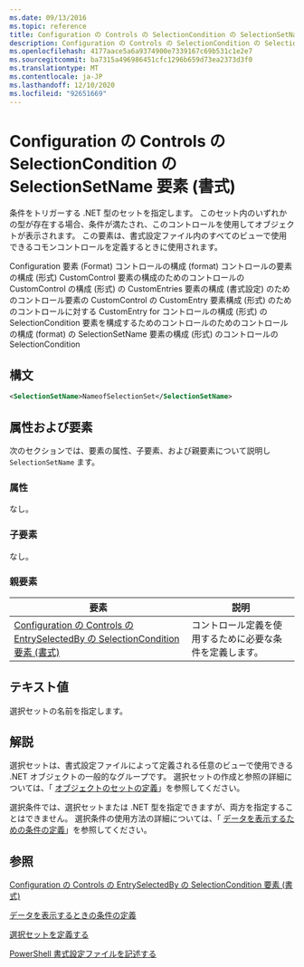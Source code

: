 ```yaml
---
ms.date: 09/13/2016
ms.topic: reference
title: Configuration の Controls の SelectionCondition の SelectionSetName 要素 (書式)
description: Configuration の Controls の SelectionCondition の SelectionSetName 要素 (書式)
ms.openlocfilehash: 4177aace5a6a9374900e7339167c69b531c1e2e7
ms.sourcegitcommit: ba7315a496986451cfc1296b659d73ea2373d3f0
ms.translationtype: MT
ms.contentlocale: ja-JP
ms.lasthandoff: 12/10/2020
ms.locfileid: "92651669"
---
```

# <a name="selectionsetname-element-for-selectioncondition-for-controls-for-configuration-format"></a>Configuration の Controls の SelectionCondition の SelectionSetName 要素 (書式)

条件をトリガーする .NET 型のセットを指定します。 このセット内のいずれかの型が存在する場合、条件が満たされ、このコントロールを使用してオブジェクトが表示されます。 この要素は、書式設定ファイル内のすべてのビューで使用できるコモンコントロールを定義するときに使用されます。

Configuration 要素 (Format) コントロールの構成 (format) コントロールの要素の構成 (形式) CustomControl 要素の構成のためのコントロールの CustomControl の構成 (形式) の CustomEntries 要素の構成 (書式設定) のためのコントロール要素の CustomControl の CustomEntry 要素構成 (形式) のためのコントロールに対する CustomEntry for コントロールの構成 (形式) の SelectionCondition 要素を構成するためのコントロールのためのコントロールの構成 (format) の SelectionSetName 要素の構成 (形式) のコントロールの SelectionCondition

## <a name="syntax"></a>構文

```xml
<SelectionSetName>NameofSelectionSet</SelectionSetName>
```

## <a name="attributes-and-elements"></a>属性および要素

次のセクションでは、要素の属性、子要素、および親要素について説明し `SelectionSetName` ます。

### <a name="attributes"></a>属性

なし。

### <a name="child-elements"></a>子要素

なし。

### <a name="parent-elements"></a>親要素

|要素|説明|
|-------------|-----------------|
|[Configuration の Controls の EntrySelectedBy の SelectionCondition 要素 (書式)](./selectioncondition-element-for-entryselectedby-for-controls-for-configuration-format.md)|コントロール定義を使用するために必要な条件を定義します。|

## <a name="text-value"></a>テキスト値

選択セットの名前を指定します。

## <a name="remarks"></a>解説

選択セットは、書式設定ファイルによって定義される任意のビューで使用できる .NET オブジェクトの一般的なグループです。 選択セットの作成と参照の詳細については、「 [オブジェクトのセットの定義](./defining-selection-sets.md)」を参照してください。

選択条件では、選択セットまたは .NET 型を指定できますが、両方を指定することはできません。 選択条件の使用方法の詳細については、「 [データを表示するための条件の定義](./defining-conditions-for-displaying-data.md)」を参照してください。

## <a name="see-also"></a>参照

[Configuration の Controls の EntrySelectedBy の SelectionCondition 要素 (書式)](./selectioncondition-element-for-entryselectedby-for-controls-for-configuration-format.md)

[データを表示するときの条件の定義](./defining-conditions-for-displaying-data.md)

[選択セットを定義する](./defining-selection-sets.md)

[PowerShell 書式設定ファイルを記述する](./writing-a-powershell-formatting-file.md)
